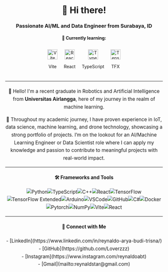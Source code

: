 <h1 align="center">👋 Hi there!</h1>  

<h3 align="center">Passionate AI/ML and Data Engineer from Surabaya, ID</h3>  

<h4 align="center">🚀 Currently learning:</h4>  
<div align="center" style="display: flex; justify-content: center; flex-wrap: wrap; max-width: 600px;">  
    <div style="text-align: center; margin: 10px;">  
        <a href="https://vitejs.dev/">  
            <img src="https://img.icons8.com/color/32/000000/vite.png" alt="Vite" style="width: 32px; height: 32px;" />  
        </a>  
        <p>Vite</p>  
    </div>  
    <div style="text-align: center; margin: 10px;">  
        <a href="https://reactjs.org/">  
            <img src="https://img.icons8.com/color/32/000000/react-native.png" alt="React" style="width: 32px; height: 32px;" />  
        </a>  
        <p>React</p>  
    </div>  
    <div style="text-align: center; margin: 10px;">  
        <a href="https://www.typescriptlang.org/">  
            <img src="https://img.icons8.com/color/32/000000/typescript.png" alt="TypeScript" style="width: 32px; height: 32px;" />  
        </a>  
        <p>TypeScript</p>  
    </div>  
    <div style="text-align: center; margin: 10px;">  
        <a href="https://www.tensorflow.org/tfx">  
            <img src="https://img.icons8.com/color/32/000000/tensorflow-extended.png" alt="TensorFlow Extended" style="width: 32px; height: 32px;" />  
        </a>  
        <p>TFX</p>  
    </div>  
</div>  

---  

<div align="center" style="max-width: 600px; margin: 20px auto; font-size: 1.1em; line-height: 1.6;">  
    <p>🌟 Hello! I'm a recent graduate in Robotics and Artificial Intelligence from <strong>Universitas Airlangga</strong>, here of my journey in the realm of machine learning.   <p/>
    <div>
    <p> 🚀 Throughout my academic journey, I have proven experience in IoT, data science, machine learning, and drone technology, showcasing a strong portfolio of projects. 
    I’m on the lookout for an AI/Machine Learning Engineer or Data Scientist role where I can apply my knowledge and passion to contribute to meaningful projects with real-world impact.</p>  
</div>  

---  

<h4 align="center">🛠️ Frameworks and Tools</h4>  
<div align="center" style="display: flex; flex-wrap: wrap; justify-content: center; max-width: 800px;">  
    <img src="https://img.icons8.com/color/48/000000/python--v2.png" alt="Python" />  
    <img src="https://img.icons8.com/color/48/000000/typescript.png" alt="TypeScript" />  
    <img src="https://img.icons8.com/color/48/000000/c-plus-plus-logo.png" alt="C++" />  
    <img src="https://img.icons8.com/color/48/000000/react-native.png" alt="React" />  
    <img src="https://img.icons8.com/color/48/000000/tensorflow.png" alt="TensorFlow" />  
    <img src="https://img.icons8.com/color/48/000000/tensorflow-extended.png" alt="TensorFlow Extended" />  
    <img src="https://img.icons8.com/color/48/000000/arduino.png" alt="Arduino" />  
    <img src="https://img.icons8.com/color/48/000000/visual-studio-code-2019.png" alt="VSCode" />  
    <img src="https://img.icons8.com/color/48/000000/github-2.png" alt="GitHub" />  
    <img src="https://img.icons8.com/color/48/000000/c-sharp-logo.png" alt="C#" />  
    <img src="[docker](https://skillicons.dev/icons?i=docker,pytorch)" alt="Docker" />  
    <img src="(https://skillicons.dev/icons?i=pytorch&perline=1)])" alt="Pytorch" />  
    <img src="https://img.icons8.com/color/48/000000/numpy.png" alt="NumPy" />  
    <img src="https://img.icons8.com/color/48/000000/vite.png" alt="Vite" />  
    <img src="https://skillicons.dev/icons?i=react" alt="React" />  
</div>  

---  

<h4 align="center">📝 Connect with Me</h4>  
<p align="center">  
    - [LinkedIn](https://www.linkedin.com/in/reynaldo-arya-budi-trisna/) <br>  
    - [GitHub](https://github.com/Loverzzz) <br>  
    - [Instagram](https://www.instagram.com/reynaldoabt) <br>  
    - [Gmail](mailto:reynaldstar@gmail.com)  
</p>  
